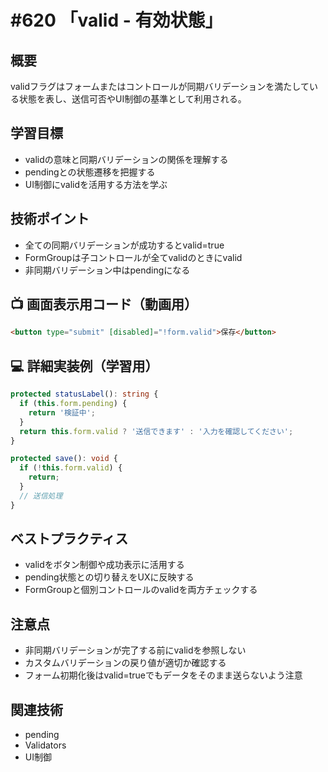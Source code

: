 # #620 「valid - 有効状態」

## 概要
validフラグはフォームまたはコントロールが同期バリデーションを満たしている状態を表し、送信可否やUI制御の基準として利用される。

## 学習目標
- validの意味と同期バリデーションの関係を理解する
- pendingとの状態遷移を把握する
- UI制御にvalidを活用する方法を学ぶ

## 技術ポイント
- 全ての同期バリデーションが成功するとvalid=true
- FormGroupは子コントロールが全てvalidのときにvalid
- 非同期バリデーション中はpendingになる

## 📺 画面表示用コード（動画用）
```html
<button type="submit" [disabled]="!form.valid">保存</button>
```

## 💻 詳細実装例（学習用）
```typescript
protected statusLabel(): string {
  if (this.form.pending) {
    return '検証中';
  }
  return this.form.valid ? '送信できます' : '入力を確認してください';
}

protected save(): void {
  if (!this.form.valid) {
    return;
  }
  // 送信処理
}
```

## ベストプラクティス
- validをボタン制御や成功表示に活用する
- pending状態との切り替えをUXに反映する
- FormGroupと個別コントロールのvalidを両方チェックする

## 注意点
- 非同期バリデーションが完了する前にvalidを参照しない
- カスタムバリデーションの戻り値が適切か確認する
- フォーム初期化後はvalid=trueでもデータをそのまま送らないよう注意

## 関連技術
- pending
- Validators
- UI制御
